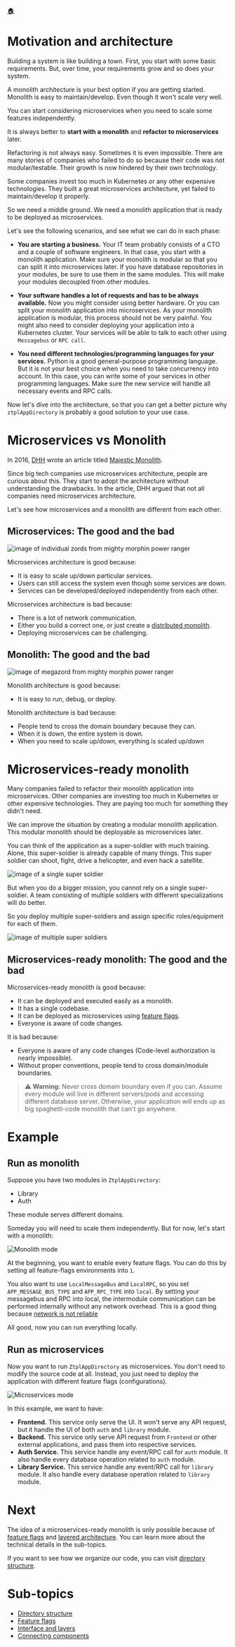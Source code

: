 <!--startTocHeader-->
[🏠](../README.md)
# Motivation and architecture
<!--endTocHeader-->

Building a system is like building a town. First, you start with some basic requirements. But, over time, your requirements grow and so does your system.

A monolith architecture is your best option if you are getting started. Monolith is easy to maintain/develop. Even though it won't scale very well.

You can start considering microservices when you need to scale some features independently.

It is always better to __start with a monolith__ and __refactor to microservices__ later.

Refactoring is not always easy. Sometimes it is even impossible. There are many stories of companies who failed to do so because their code was not modular/testable. Their growth is now hindered by their own technology.

Some companies invest too much in Kubernetes or any other expensive technologies. They built a great microservices architecture, yet failed to maintain/develop it properly.

So we need a middle ground. We need a monolith application that is ready to be deployed as microservices.

Let's see the following scenarios, and see what we can do in each phase:

- __You are starting a business.__ Your IT team probably consists of a CTO and a couple of software engineers. In that case, you start with a monolith application. Make sure your monolith is modular so that you can split it into microservices later. If you have database repositories in your modules, be sure to use them in the same modules. This will make your modules decoupled from other modules.

- __Your software handles a lot of requests and has to be always available.__ Now you might consider using better hardware. Or you can split your monolith application into microservices. As your monolith application is modular, this process should not be very painful. You might also need to consider deploying your application into a Kubernetes cluster. Your services will be able to talk to each other using `Messagebus` or `RPC call`.

- __You need different technologies/programming languages for your services.__ Python is a good general-purpose programming language. But it is not your best choice when you need to take concurrency into account. In this case, you can write some of your services in other programming languages. Make sure the new service will handle all necessary events and RPC calls.

Now let's dive into the architecture, so that you can get a better picture why `ztplAppDirectory` is probably a good solution to your use case.

# Microservices vs Monolith

In 2016, [DHH](https://twitter.com/dhh) wrote an article titled [Majestic Monolith](https://m.signalvnoise.com/the-majestic-monolith/).

Since big tech companies use microservices architecture, people are curious about this. They start to adopt the architecture without understanding the drawbacks. In the article, DHH argued that not all companies need microservices architecture.

Let's see how microservices and a monolith are different from each other.

## Microservices: The good and the bad

![image of individual zords from mighty morphin power ranger](images/individual-zords.jpg)

Microservices architecture is good because:

- It is easy to scale up/down particular services.
- Users can still access the system even though some services are down.
- Services can be developed/deployed independently from each other.

Microservices architecture is bad because:

- There is a lot of network communication.
- Either you build a correct one, or just create a [distributed monolith](https://www.techtarget.com/searchapparchitecture/tip/The-distributed-monolith-What-it-is-and-how-to-escape-it).
- Deploying microservices can be challenging.

## Monolith: The good and the bad

![image of megazord from mighty morphin power ranger](images/megazord.jpg)

Monolith architecture is good because:

- It is easy to run, debug, or deploy.

Monolith architecture is bad because:

- People tend to cross the domain boundary because they can.
- When it is down, the entire system is down.
- When you need to scale up/down, everything is scaled up/down

# Microservices-ready monolith


Many companies failed to refactor their monolith application into microservices. Other companies are investing too much in Kubernetes or other expensive technologies. They are paying too much for something they didn't need.

We can improve the situation by creating a modular monolith application. This modular monolith should be deployable as microservices later.

You can think of the application as a super-soldier with much training. Alone, this super-soldier is already capable of many things. This super soldier can shoot, fight, drive a helicopter, and even hack a satellite.

![image of a single super soldier](images/super-soldier-monolith.jpg)

But when you do a bigger mission, you cannot rely on a single super-soldier. A team consisting of multiple soldiers with different specializations will do better.

So you deploy multiple super-soldiers and assign specific roles/equipment for each of them.

![image of multiple super soldiers](images/super-soldier-microservices.jpg)

## Microservices-ready monolith: The good and the bad

Microservices-ready monolith is good because:

- It can be deployed and executed easily as a monolith.
- It has a single codebase.
- It can be deployed as microservices using [feature flags](feature-flags.md).
- Everyone is aware of code changes.

It is bad because:

- Everyone is aware of any code changes (Code-level authorization is nearly impossible).
- Without proper conventions, people tend to cross domain/module boundaries.

> ⚠️ __Warning:__ Never cross domain boundary even if you can. Assume every module will live in different servers/pods and accessing different database server. Otherwise, your application will ends up as big spaghetti-code monolith that can't go anywhere.

# Example

## Run as monolith

Suppose you have two modules in `ZtplAppDirectory`:

- Library
- Auth

These module serves different domains.

Someday you will need to scale them independently. But for now, let's start with a monolith:

![Monolith mode](images/fastApp-monolith.png)

At the beginning, you want to enable every feature flags. You can do this by setting all feature-flags environments into `1`.

You also want to use `LocalMessageBus` and `LocalRPC`, so you set `APP_MESSAGE_BUS_TYPE` and `APP_RPC_TYPE` into `local`. By setting your messagebus and RPC into local, the intermodule communication can be performed internally without any network overhead. This is a good thing because [network is not reliable](https://particular.net/blog/the-network-is-reliable)

All good, now you can run everything locally.

## Run as microservices

Now you want to run `ZtplAppDirectory` as microservices. You don't need to modify the source code at all. Instead, you just need to deploy the application with different feature flags (configurations).

![Microservices mode](images/fastApp-microservices.png)

In this example, we want to have:

- __Frontend.__ This service only serve the UI. It won't serve any API request, but it handle the UI of both `auth` and `library` module.
- __Backend.__ This service only serve API request from `Frontend` or other external applications, and pass them into respective services.
- __Auth Service.__ This service handle any event/RPC call for `auth` module. It also handle every database operation related to `auth` module.
- __Library Service.__ This service handle any event/RPC call for `library` module. It also handle every database operation related to `library` module.

# Next

The idea of a microservices-ready monolith is only possible because of [feature flags](feature-flags.md) and [layered architecture](interface-and-layers.md). You can learn more about the technical details in the sub-topics.

If you want to see how we organize our code, you can visit [directory structure](directory-structure.md).

<!--startTocSubTopic-->
# Sub-topics
* [Directory structure](directory-structure.md)
* [Feature flags](feature-flags.md)
* [Interface and layers](interface-and-layers.md)
* [Connecting components](connecting-components.md)
<!--endTocSubTopic-->